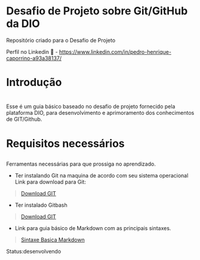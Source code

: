 # Desafio de Projeto sobre Git/GitHub da DIO
Repositório criado para o Desafio de Projeto

Perfil no Linkedin
💼 - https://www.linkedin.com/in/pedro-henrique-caporrino-a93a38137/

# Introdução <h1>

Esse é um guia básico baseado no  desafio de projeto fornecido pela plataforma DIO, para desenvolvimento e aprimoramento dos conhecimentos de GIT/Github.

# Requisitos necessários <h2>

Ferramentas necessárias para que prossiga no aprendizado.
  
- Ter instalando Git na maquina de acordo com seu sistema operacional
Link para download para Git:

> [Download GIT](https://git-scm.com/downloads)
  
- Ter instalado Gitbash 

> [Download GIT](https://gitforwindows.org)

- Link para guia básico de Markdown com as principais sintaxes.

> [Sintaxe Basica Markdown](https://www.markdownguide.org/basic-syntax/) 

Status:desenvolvendo 
